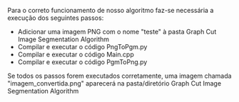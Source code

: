 Para o correto funcionamento de nosso algoritmo faz-se necessária a execução dos seguintes passos:

- Adicionar uma imagem PNG com o nome "teste" à pasta Graph Cut Image Segmentation Algorithm
- Compilar e executar o código PngToPgm.py
- Compilar e executar o código Main.cpp
- Compilar e executar o código PgmToPng.py

Se todos os passos forem executados corretamente, uma imagem chamada "imagem_convertida.png" aparecerá na pasta/diretório Graph Cut Image Segmentation Algorithm
